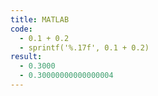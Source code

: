 ```yaml
---
title: MATLAB
code:
  - 0.1 + 0.2
  - sprintf('%.17f', 0.1 + 0.2)
result:
  - 0.3000
  - 0.30000000000000004
---
```

